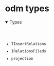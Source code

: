 # odm types
    

<details open>
  <summary>
    Types
  </summary>
  <pre>
    <code class="language-json" style="padding: 0;">
    <ul style="display:flex; flex-direction:column; gap:10px">
        <li><a href="./TInsertRelations.md" target="_blank" style="text-decoration: none;  cursor:pointer">TInsertRelations</a></li>
        <li><a href="./TInsertRelations/IRelationsFileds.md" target="_blank" style="text-decoration: none; cursor:pointer">IRelationsFileds</a></li>
        <li><a href="./aggregation/projection/projection.md" target="_blank" style="text-decoration: none; cursor:pointer">projection</a></li>
    </ul>      
    </code>
  </pre>
</details>